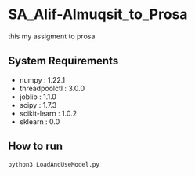 # SA_Alif-Almuqsit_to_Prosa
 this my assigment to prosa

## System Requirements
* numpy         : 1.22.1
* threadpoolctl : 3.0.0
* joblib        : 1.1.0
* scipy         : 1.7.3
* scikit-learn  : 1.0.2
* sklearn       : 0.0

## How to run
``` python3 LoadAndUseModel.py ```
